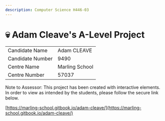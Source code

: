 ```yaml
---
description: Computer Science H446-03
---
```


# 💀 Adam Cleave's A-Level Project

|                  |                |
| ---------------- | -------------- |
| Candidate Name   | Adam CLEAVE    |
| Candidate Number | 9490           |
| Centre Name      | Marling School |
| Centre Number    | 57037          |

Note to Assessor: This project has been created with interactive elements. In order to view as intended by the students, please follow the secure link below.



[https://marling-school.gitbook.io/adam-cleave/](https://marling-school.gitbook.io/adam-cleave/)
